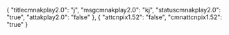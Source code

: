 {
"titlecmnakplay2.0": "j",
"msgcmnakplay2.0": "kj",
"statuscmnakplay2.0": "true",
"attakplay2.0": "false"
},
{
"attcnpix1.52": "false",
"cmnattcnpix1.52": "true"
}
